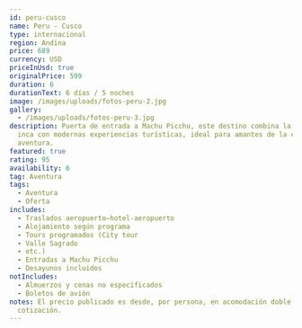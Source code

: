 ```yaml
---
id: peru-cusco
name: Peru - Cusco
type: internacional
region: Andina
price: 689
currency: USD
priceInUsd: true
originalPrice: 599
duration: 6
durationText: 6 días / 5 noches
image: /images/uploads/fotos-peru-2.jpg
gallery:
  - /images/uploads/fotos-peru-3.jpg
description: Puerta de entrada a Machu Picchu, este destino combina la herencia
  inca con modernas experiencias turísticas, ideal para amantes de la cultura y
  aventura.
featured: true
rating: 95
availability: 6
tag: Aventura
tags:
  - Aventura
  - Oferta
includes:
  - Traslados aeropuerto–hotel-aeropuerto
  - Alojamiento según programa
  - Tours programados (City tour
  - Valle Sagrado
  - etc.)
  - Entradas a Machu Picchu
  - Desayunos incluidos
notIncludes:
  - Almuerzos y cenas no especificados
  - Boletos de avión
notes: El precio publicado es desde, por persona, en acomodación doble. Sujeto a
  cotización.
---
```

